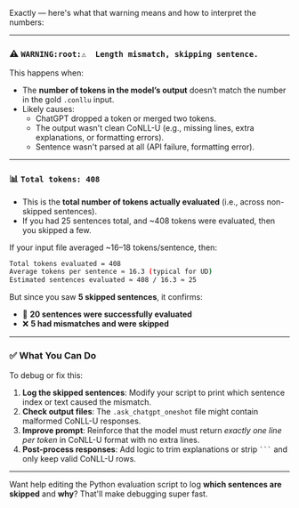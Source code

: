 Exactly — here's what that warning means and how to interpret the numbers:

---

### ⚠️ `WARNING:root:⚠️  Length mismatch, skipping sentence.`

This happens when:
- The **number of tokens in the model’s output** doesn’t match the number in the gold `.conllu` input.
- Likely causes:
  - ChatGPT dropped a token or merged two tokens.
  - The output wasn't clean CoNLL-U (e.g., missing lines, extra explanations, or formatting errors).
  - Sentence wasn't parsed at all (API failure, formatting error).

---

### 📊 `Total tokens: 408`

- This is the **total number of tokens actually evaluated** (i.e., across non-skipped sentences).
- If you had 25 sentences total, and ~408 tokens were evaluated, then you skipped a few.

If your input file averaged ~16–18 tokens/sentence, then:

```bash
Total tokens evaluated = 408
Average tokens per sentence ≈ 16.3 (typical for UD)
Estimated sentences evaluated ≈ 408 / 16.3 ≈ 25
```

But since you saw **5 skipped sentences**, it confirms:
- 🔢 **20 sentences were successfully evaluated**
- ❌ **5 had mismatches and were skipped**

---

### ✅ What You Can Do

To debug or fix this:
1. **Log the skipped sentences**: Modify your script to print which sentence index or text caused the mismatch.
2. **Check output files**: The `.ask_chatgpt_oneshot` file might contain malformed CoNLL-U responses.
3. **Improve prompt**: Reinforce that the model must return *exactly one line per token* in CoNLL-U format with no extra lines.
4. **Post-process responses**: Add logic to trim explanations or strip ` ``` ` and only keep valid CoNLL-U rows.

---

Want help editing the Python evaluation script to log **which sentences are skipped** and **why**? That'll make debugging super fast.
